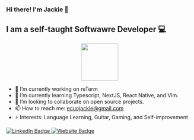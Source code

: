 ### Hi there! I'm Jackie 👋
## I am a self-taught Softwawre Developer 💻
<div id="header" align="center">
  <img src="https://media.giphy.com/media/M9gbBd9nbDrOTu1Mqx/giphy.gif" width="100"/>
</div>

- 🔭 I’m currently working on reTerm
- 🌱 I’m currently learning Typescript, NextJS, React Native, and Vim.
- 👯 I’m looking to collaborate on open source projects.
- 📫 How to reach me: ecuojackie@gmail.com
- ⚡ Interests: Language Learning, Guitar, Gaming, and Self-improvement

<div id="badges">
  <a href="https://www.linkedin.com/in/jchen396/">
    <img src="https://img.shields.io/badge/LinkedIn-blue?style=for-the-badge&logo=linkedin&logoColor=white" alt="LinkedIn Badge"/>
  </a>
  <a href="https://www.jackiedev.com/">
    <img src="https://img.shields.io/badge/Website-white?style=for-the-badge&logo=website&logoColor=black" alt="Website Badge"/>
  </a>
</div>
